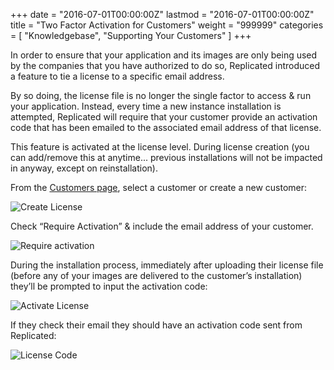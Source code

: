 +++
date = "2016-07-01T00:00:00Z"
lastmod = "2016-07-01T00:00:00Z"
title = "Two Factor Activation for Customers"
weight = "999999"
categories = [ "Knowledgebase", "Supporting Your Customers" ]
+++

In order to ensure that your application and its images are only being used by the companies
that you have authorized to do so, Replicated introduced a feature to tie a license to a
specific email address.

By so doing, the license file is no longer the single factor to access & run your
application. Instead, every time a new instance installation is attempted, Replicated
will require that your customer provide an activation code that has been emailed to
the associated email address of that license.

This feature is activated at the license level. During license creation (you can add/remove
this at anytime... previous installations will not be impacted in anyway, except on
reinstallation).

From the [Customers page](https://vendor.replicated.com/customers), select a customer or
create a new customer:

![Create License](/images/create-customer.png)

Check “Require Activation” & include the email address of your customer.

![Require activation](/images/require-activation.png)

During the installation process, immediately after uploading their license file (before any
of your images are delivered to the customer’s installation) they’ll be prompted to input
the activation code:

![Activate License](/images/activate-license.jpg)

If they check their email they should have an activation code sent from Replicated:

![License Code](/images/license-code.png)
